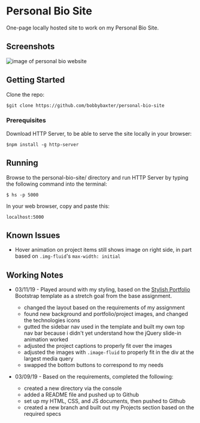 # Personal Bio Site
One-page locally hosted site to work on my Personal Bio Site.

## Screenshots
![image of personal bio website](https://raw.githubusercontent.com/bobbybaxter/personal-bio-site/master/images/personal-bio-site.png)

## Getting Started
Clone the repo:
```
$git clone https://github.com/bobbybaxter/personal-bio-site
```

### Prerequisites
Download HTTP Server, to be able to serve the site locally in your browser:
```
$npm install -g http-server
```

## Running
Browse to the personal-bio-site/ directory and run HTTP Server by typing the following command into the terminal:
```
$ hs -p 5000
```

In your web browser, copy and paste this:

 `localhost:5000`

## Known Issues
- Hover animation on project items still shows image on right side, in part based on `.img-fluid`'s `max-width: initial`

## Working Notes
- 03/11/19 - Played around with my styling, based on the [Stylish Portfolio](https://startbootstrap.com/previews/stylish-portfolio/) Bootstrap template as a stretch goal from the base assignment.
  - changed the layout based on the requirements of my assignment
  - found new background and portfolio/project images, and changed the technologies icons
  - gutted the sidebar nav used in the template and built my own top nav bar because i didn't yet understand how the jQuery slide-in animation worked
  - adjusted the project captions to properly fit over the images
  - adjusted the images with `.image-fluid` to properly fit in the div at the largest media query
  - swapped the bottom buttons to correspond to my needs

- 03/09/19 - Based on the requirements, completed the following:
  - created a new directory via the console
  - added a README file and pushed up to Github
  - set up my HTML, CSS, and JS documents, then pushed to Github
  - created a new branch and built out my Projects section based on the required specs